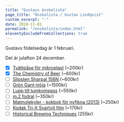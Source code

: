 ```yaml
---
title: "Gustavs önskelista"
page_title: "Önskelista / Gustav Lindqvist"
custom_excerpt: "-"
date: 2018-11-01
permalink: "/onskelista/index.html"
eleventyExcludeFromCollections: true
---
```


<p class="lead">Gustavs födelsedag är <time class="timeago" datetime="2025-02-01T00:00:00.000+01:00" title="2025-02-01">1 februari</time>.</p>
<p class="lead">Det är julafton <time class="timeago" datetime="2024-12-24T00:00:00.000+01:00" title="2024-12-24">24 december</time>.</p>

  - [x] [Tvättpåse för mikroplast](https://www.scoutshop.se/tvattpase-stoppa-mikroplast) (~200kr)
  - [x] [The Chemistry of Beer](https://www.adlibris.com/se/bok/the-chemistry-of-beer-9781119783336) (~600kr)
  - [ ] [Slipsten Sharpal 156N](https://www.amazon.se/SHARPAL-156N-f%C3%B6rvaringsbas-Diamantslipsten-vinkelstyrning/dp/B07GRWVT4F) (~600kr)
  - [ ] [Grön Gant-tröja](https://www.gant.se/casual-bomullstroeja-med-halv-dragkedja-tartan-green/8030170-374.html) (~1500kr)
  - [ ] [Lupp till tumkompass](https://www.olspecialisten.com/sv/kompasser/tumluppar/silva-tumlupp-arc-zoom.html) (~550kr)
  - [ ] [m.2 fodral](https://www.komplett.se/product/1301433/datorutrustning/lagring/haarddisk/externa-chassi/icy-box-enclosure-ib-1807mt-c31) (~350kr)
  - [ ] [Matmolekyler - kokbok för nyfikna (2013)](https://www.bokborsen.se/?qt=Matmolekyler+%3A+kokbok+f%C3%B6r+nyfikna) (~250kr)
  - [ ] [Kodak Tri-X Svartvit film](https://www.cyberphoto.se/foto-video/analog-fotografi/svart-vit-film/kodak-tri-x-400-135-36) (~170kr)
  - [ ] [Historical Brewing Techniques](https://www.adlibris.com/se/bok/historical-brewing-techniques-9781938469558) (255kr)